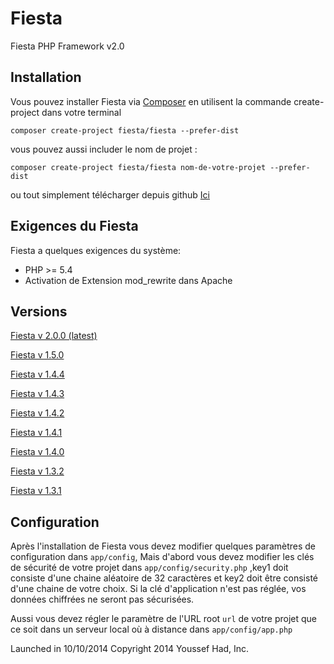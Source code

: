 # Fiesta
Fiesta PHP Framework v2.0

## Installation

Vous pouvez installer Fiesta via [Composer](https://getcomposer.org/) en utilisent la commande create-project dans votre terminal

	composer create-project fiesta/fiesta --prefer-dist

vous pouvez aussi includer le nom de projet :

	composer create-project fiesta/fiesta nom-de-votre-projet --prefer-dist
	
ou tout simplement télécharger depuis github [Ici](https://github.com/fiesta-framework/Fiesta/archive/master.zip)
	
## Exigences du Fiesta

Fiesta a quelques exigences du système:
* PHP >= 5.4
* Activation de Extension mod_rewrite dans Apache

## Versions
 
 [Fiesta v 2.0.0 (latest)](https://github.com/fiesta-framework/Fiesta/tree/master)

 [Fiesta v 1.5.0](https://github.com/fiesta-framework/Fiesta/tree/1.5.0)
 
 [Fiesta v 1.4.4](https://github.com/fiesta-framework/Fiesta/tree/1.4.4)
 
 [Fiesta v 1.4.3](https://github.com/fiesta-framework/Fiesta/tree/1.4.3)
 
 [Fiesta v 1.4.2](https://github.com/fiesta-framework/Fiesta/tree/1.4.2)
 
 [Fiesta v 1.4.1](https://github.com/fiesta-framework/Fiesta/tree/1.4.1)
 
 [Fiesta v 1.4.0](https://github.com/fiesta-framework/Fiesta/tree/1.4.0)
 
 [Fiesta v 1.3.2](https://github.com/fiesta-framework/Fiesta/tree/1.3.2)
 
 [Fiesta v 1.3.1](https://github.com/fiesta-framework/Fiesta/tree/1.3.1)

## Configuration

Après l'installation de Fiesta vous devez modifier quelques paramètres de configuration dans `app/config`, Mais d'abord vous devez modifier les clés de sécurité de votre projet dans `app/config/security.php` ,key1 doit consiste d'une chaine aléatoire de 32 caractères et key2 doit être consisté d'une chaine de votre choix. Si la clé d'application n'est pas réglée, vos données chiffrées ne seront pas sécurisées.

Aussi vous devez régler le paramètre de l'URL root `url` de votre projet que ce soit dans un serveur local où à distance dans `app/config/app.php`

Launched in 10/10/2014
Copyright 2014 Youssef Had, Inc.
